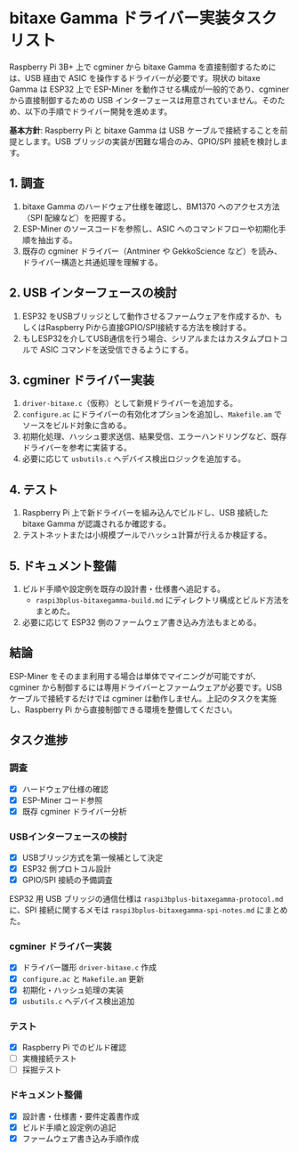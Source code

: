 # bitaxe Gamma ドライバー実装タスクリスト

Raspberry Pi 3B+ 上で cgminer から bitaxe Gamma を直接制御するためには、USB 経由で ASIC を操作するドライバーが必要です。現状の bitaxe Gamma は ESP32 上で ESP-Miner を動作させる構成が一般的であり、cgminer から直接制御するための USB インターフェースは用意されていません。そのため、以下の手順でドライバー開発を進めます。

**基本方針**: Raspberry Pi と bitaxe Gamma は USB ケーブルで接続することを前提とします。USB ブリッジの実装が困難な場合のみ、GPIO/SPI 接続を検討します。

## 1. 調査
1. bitaxe Gamma のハードウェア仕様を確認し、BM1370 へのアクセス方法（SPI 配線など）を把握する。
2. ESP-Miner のソースコードを参照し、ASIC へのコマンドフローや初期化手順を抽出する。
3. 既存の cgminer ドライバー（Antminer や GekkoScience など）を読み、ドライバー構造と共通処理を理解する。

## 2. USB インターフェースの検討
1. ESP32 をUSBブリッジとして動作させるファームウェアを作成するか、もしくはRaspberry Piから直接GPIO/SPI接続する方法を検討する。
2. もしESP32を介してUSB通信を行う場合、シリアルまたはカスタムプロトコルで ASIC コマンドを送受信できるようにする。

## 3. cgminer ドライバー実装
1. `driver-bitaxe.c`（仮称）として新規ドライバーを追加する。
2. `configure.ac` にドライバーの有効化オプションを追加し、`Makefile.am` でソースをビルド対象に含める。
3. 初期化処理、ハッシュ要求送信、結果受信、エラーハンドリングなど、既存ドライバーを参考に実装する。
4. 必要に応じて `usbutils.c` へデバイス検出ロジックを追加する。

## 4. テスト
1. Raspberry Pi 上で新ドライバーを組み込んでビルドし、USB 接続した bitaxe Gamma が認識されるか確認する。
2. テストネットまたは小規模プールでハッシュ計算が行えるか検証する。

## 5. ドキュメント整備
1. ビルド手順や設定例を既存の設計書・仕様書へ追記する。
   - `raspi3bplus-bitaxegamma-build.md` にディレクトリ構成とビルド方法をまとめた。
2. 必要に応じて ESP32 側のファームウェア書き込み方法もまとめる。

## 結論
ESP-Miner をそのまま利用する場合は単体でマイニングが可能ですが、cgminer から制御するには専用ドライバーとファームウェアが必要です。USB ケーブルで接続するだけでは cgminer は動作しません。上記のタスクを実施し、Raspberry Pi から直接制御できる環境を整備してください。

## タスク進捗

### 調査
- [x] ハードウェア仕様の確認
- [x] ESP-Miner コード参照
 - [x] 既存 cgminer ドライバー分析

### USBインターフェースの検討
- [x] USBブリッジ方式を第一候補として決定
- [x] ESP32 側プロトコル設計
- [x] GPIO/SPI 接続の予備調査

ESP32 用 USB ブリッジの通信仕様は `raspi3bplus-bitaxegamma-protocol.md` に、SPI
接続に関するメモは `raspi3bplus-bitaxegamma-spi-notes.md` にまとめた。

### cgminer ドライバー実装
- [x] ドライバー雛形 `driver-bitaxe.c` 作成
- [x] `configure.ac` と `Makefile.am` 更新
- [x] 初期化・ハッシュ処理の実装
- [x] `usbutils.c` へデバイス検出追加

### テスト
- [x] Raspberry Pi でのビルド確認
- [ ] 実機接続テスト
- [ ] 採掘テスト

### ドキュメント整備
- [x] 設計書・仕様書・要件定義書作成
 - [x] ビルド手順と設定例の追記
- [x] ファームウェア書き込み手順作成
